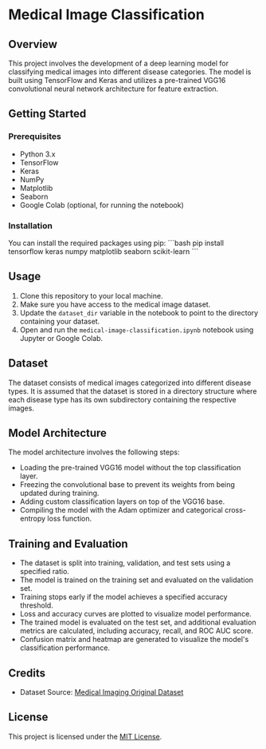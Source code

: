 # Medical Image Classification

## Overview
This project involves the development of a deep learning model for classifying medical images into different disease categories. The model is built using TensorFlow and Keras and utilizes a pre-trained VGG16 convolutional neural network architecture for feature extraction.

## Getting Started
### Prerequisites
- Python 3.x
- TensorFlow
- Keras
- NumPy
- Matplotlib
- Seaborn
- Google Colab (optional, for running the notebook)

### Installation
You can install the required packages using pip:
\```bash
pip install tensorflow keras numpy matplotlib seaborn scikit-learn
\```

## Usage
1. Clone this repository to your local machine.
2. Make sure you have access to the medical image dataset.
3. Update the `dataset_dir` variable in the notebook to point to the directory containing your dataset.
4. Open and run the `medical-image-classification.ipynb` notebook using Jupyter or Google Colab.

## Dataset
The dataset consists of medical images categorized into different disease types. It is assumed that the dataset is stored in a directory structure where each disease type has its own subdirectory containing the respective images.

## Model Architecture
The model architecture involves the following steps:
- Loading the pre-trained VGG16 model without the top classification layer.
- Freezing the convolutional base to prevent its weights from being updated during training.
- Adding custom classification layers on top of the VGG16 base.
- Compiling the model with the Adam optimizer and categorical cross-entropy loss function.

## Training and Evaluation
- The dataset is split into training, validation, and test sets using a specified ratio.
- The model is trained on the training set and evaluated on the validation set.
- Training stops early if the model achieves a specified accuracy threshold.
- Loss and accuracy curves are plotted to visualize model performance.
- The trained model is evaluated on the test set, and additional evaluation metrics are calculated, including accuracy, recall, and ROC AUC score.
- Confusion matrix and heatmap are generated to visualize the model's classification performance.

## Credits
- Dataset Source: [Medical Imaging Original Dataset](https://www.kaggle.com/datasets/heartzhacker/medical-imaging)

## License
This project is licensed under the [MIT License](https://opensource.org/licenses/MIT).
